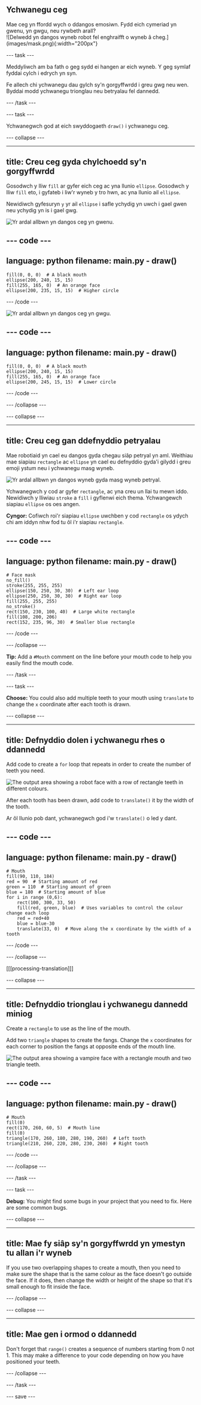 ## Ychwanegu ceg

<div style="display: flex; flex-wrap: wrap">
<div style="flex-basis: 200px; flex-grow: 1; margin-right: 15px;">
Mae ceg yn ffordd wych o ddangos emosiwn. Fydd eich cymeriad yn gwenu, yn gwgu, neu rywbeth arall? 
</div>
<div>
![Delwedd yn dangos wyneb robot fel enghraifft o wyneb â cheg.](images/mask.png){:width="200px"}
</div>
</div>

--- task ---

Meddyliwch am ba fath o geg sydd ei hangen ar eich wyneb. Y geg symlaf fyddai cylch i edrych yn syn.

Fe allech chi ychwanegu dau gylch sy'n gorgyffwrdd i greu gwg neu wen. Byddai modd ychwanegu trionglau neu betryalau fel dannedd.

--- /task ---

--- task ---

Ychwanegwch god at eich swyddogaeth `draw()` i ychwanegu ceg.

--- collapse ---

---
title: Creu ceg gyda chylchoedd sy'n gorgyffwrdd
---

Gosodwch y lliw `fill` ar gyfer eich ceg ac yna llunio `ellipse`. Gosodwch y lliw `fill` eto, i gyfateb i liw'r wyneb y tro hwn, ac yna llunio ail `ellipse`.

Newidiwch gyfesuryn `y` yr ail `ellipse` i safle ychydig yn uwch i gael gwen neu ychydig yn is i gael gwg.

![Yr ardal allbwn yn dangos ceg yn gwenu.](images/smile.png)

--- code ---
---
language: python
filename: main.py - draw()
---

    fill(0, 0, 0)  # A black mouth
    ellipse(200, 240, 15, 15)
    fill(255, 165, 0)  # An orange face
    ellipse(200, 235, 15, 15)  # Higher circle

--- /code ---

![Yr ardal allbwn yn dangos ceg yn gwgu.](images/frown.png)

--- code ---
---
language: python
filename: main.py - draw()
---

    fill(0, 0, 0)  # A black mouth
    ellipse(200, 240, 15, 15)
    fill(255, 165, 0)  # An orange face
    ellipse(200, 245, 15, 15)  # Lower circle

--- /code ---

--- /collapse ---

--- collapse ---

---
title: Creu ceg gan ddefnyddio petryalau
---

Mae robotiaid yn cael eu dangos gyda chegau siâp petryal yn aml. Weithiau mae siapiau `rectangle` ac `ellipse` yn cael eu defnyddio gyda'i gilydd i greu emoji ystum neu i ychwanegu masg wyneb.

![Yr ardal allbwn yn dangos wyneb gyda masg wyneb petryal.](images/rectangle-mask.png)

Ychwanegwch y cod ar gyfer `rectangle`, ac yna creu un llai tu mewn iddo. Newidiwch y lliwiau `stroke` a `fill` i gyflenwi eich thema. Ychwangewch siapiau `ellipse` os oes angen.

**Cyngor:** Cofiwch roi'r siapiau `ellipse` uwchben y cod `rectangle` os ydych chi am iddyn nhw fod tu ôl i'r siapiau `rectangle`.

--- code ---
---
language: python
filename: main.py - draw()
---

    # Face mask
    no_fill()
    stroke(255, 255, 255)
    ellipse(150, 250, 30, 30)  # Left ear loop
    ellipse(250, 250, 30, 30)  # Right ear loop
    fill(255, 255, 255)
    no_stroke()
    rect(150, 230, 100, 40)  # Large white rectangle
    fill(108, 200, 206)
    rect(152, 235, 96, 30)  # Smaller blue rectangle

--- /code ---

--- /collapse ---

**Tip:** Add a `#Mouth` comment on the line before your mouth code to help you easily find the mouth code.

--- /task ---

--- task ---

**Choose:** You could also add multiple teeth to your mouth using `translate` to change the `x` coordinate after each tooth is drawn.

--- collapse ---

---
title: Defnyddio dolen i ychwanegu rhes o ddannedd
---

Add code to create a `for` loop that repeats in order to create the number of teeth you need.

![The output area showing a robot face with a row of rectangle teeth in different colours.](images/robot-teeth.png)

After each tooth has been drawn, add code to `translate()` it by the width of the tooth.

Ar ôl llunio pob dant, ychwanegwch god i'w `translate()` o led y dant.

--- code ---
---
language: python
filename: main.py - draw()
---

    # Mouth
    fill(90, 110, 184)
    red = 90  # Starting amount of red
    green = 110  # Starting amount of green
    blue = 180  # Starting amount of blue
    for i in range (0,6):
        rect(100, 300, 33, 50)
        fill(red, green, blue)  # Uses variables to control the colour change each loop
        red = red+40
        blue = blue-30
        translate(33, 0)  # Move along the x coordinate by the width of a tooth


--- /code ---

--- /collapse ---

[[[processing-translation]]]

--- collapse ---

---
title: Defnyddio trionglau i ychwanegu dannedd miniog
---

Create a `rectangle` to use as the line of the mouth.

Add two `triangle` shapes to create the fangs. Change the `x` coordinates for each corner to position the fangs at opposite ends of the mouth line.

![The output area showing a vampire face with a rectangle mouth and two triangle teeth.](images/vampire.png)

--- code ---
---
language: python
filename: main.py - draw()
---

    # Mouth
    fill(0)
    rect(170, 260, 60, 5)  # Mouth line
    fill(0)
    triangle(170, 260, 180, 280, 190, 260)  # Left tooth
    triangle(210, 260, 220, 280, 230, 260)  # Right tooth
--- /code ---

--- /collapse ---

--- /task ---

--- task ---

**Debug:** You might find some bugs in your project that you need to fix. Here are some common bugs.

--- collapse ---

---
title: Mae fy siâp sy'n gorgyffwrdd yn ymestyn tu allan i'r wyneb
---

If you use two overlapping shapes to create a mouth, then you need to make sure the shape that is the same colour as the face doesn't go outside the face. If it does, then change the width or height of the shape so that it's small enough to fit inside the face.

--- /collapse ---


--- collapse ---

---
title: Mae gen i ormod o ddannedd
---

Don't forget that `range()` creates a sequence of numbers starting from 0 not 1. This may make a difference to your code depending on how you have positioned your teeth.

--- /collapse ---

--- /task ---

--- save ---

